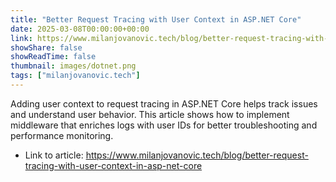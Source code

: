 ```yaml
---
title: "Better Request Tracing with User Context in ASP.NET Core"
date: 2025-03-08T00:00:00+00:00
link: https://www.milanjovanovic.tech/blog/better-request-tracing-with-user-context-in-asp-net-core
showShare: false
showReadTime: false
thumbnail: images/dotnet.png
tags: ["milanjovanovic.tech"]
---
```

Adding user context to request tracing in ASP.NET Core helps track issues and understand user behavior. This article shows how to implement middleware that enriches logs with user IDs for better troubleshooting and performance monitoring.

- Link to article: https://www.milanjovanovic.tech/blog/better-request-tracing-with-user-context-in-asp-net-core